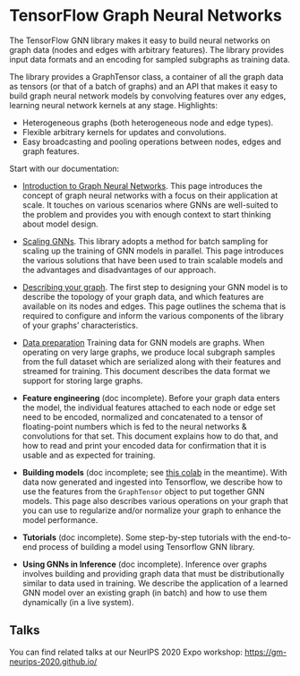 # TensorFlow Graph Neural Networks

The TensorFlow GNN library makes it easy to build neural networks on graph data
(nodes and edges with arbitrary features). The library provides input data
formats and an encoding for sampled subgraphs
as training data.

The library provides a GraphTensor class, a container of all the graph data as
tensors (or that of a batch of graphs) and an API that makes it easy to build
graph neural network models by convolving features over any edges, learning
neural network kernels at any stage. Highlights:

*   Heterogeneous graphs (both heterogeneous node and edge types).
*   Flexible arbitrary kernels for updates and convolutions.
*   Easy broadcasting and pooling operations between nodes, edges and graph
    features.

Start with our documentation:

*   [Introduction to Graph Neural Networks](intro.md). This page introduces the
    concept of graph neural networks with a focus on their application at scale.
    It touches on various scenarios where GNNs are well-suited to the problem
    and provides you with enough context to start thinking about model design.

*   [Scaling GNNs](scaling.md). This library adopts a method for batch sampling
    for scaling up the training of GNN models in parallel. This page introduces
    the various solutions that have been used to train scalable models and the
    advantages and disadvantages of our approach.

*   [Describing your graph](schema.md). The first step to designing your GNN
    model is to describe the topology of your graph data, and which features are
    available on its nodes and edges. This page outlines the schema that is
    required to configure and inform the various components of the library of
    your graphs’ characteristics.

*   [Data preparation](data_prep.md) Training data for GNN
    models are graphs. When operating on very large graphs, we produce local
    subgraph samples from the full dataset which are serialized along with their
    features and streamed for training.
    This document describes
    the data format we support for storing large
    graphs.

*   **Feature engineering** (doc incomplete). Before your graph data enters the
    model, the individual features attached to each node or edge set need to be
    encoded, normalized and concatenated to a tensor of floating-point numbers
    which is fed to the neural networks & convolutions for that set. This
    document explains how to do that, and how to read and print your encoded
    data for confirmation that it is usable and as expected for training.

*   **Building models** (doc incomplete; see
    [this colab](https://colab.sandbox.google.com/drive/1sDIHr_-XvhKGXcFEQf1F4NiRDa9x8gTH)
    in the meantime). With data now generated and ingested into Tensorflow, we
    describe how to use the features from the `GraphTensor` object to put
    together GNN models. This page also describes various operations on your
    graph that you can use to regularize and/or normalize your graph to enhance
    the model performance.

*   **Tutorials** (doc incomplete). Some step-by-step tutorials with the
    end-to-end process of building a model using Tensorflow GNN library.

*   **Using GNNs in Inference** (doc incomplete). Inference over graphs involves
    building and providing graph data that must be distributionally similar to
    data used in training. We describe the application of a learned GNN model
    over an existing graph (in batch) and how to use them dynamically (in a live
    system).

## Talks

You can find related talks at our NeurIPS 2020 Expo workshop:
https://gm-neurips-2020.github.io/
